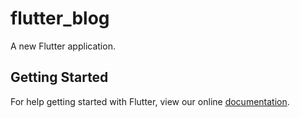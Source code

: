 # flutter_blog

A new Flutter application.

## Getting Started

For help getting started with Flutter, view our online
[documentation](https://flutter.io/).
